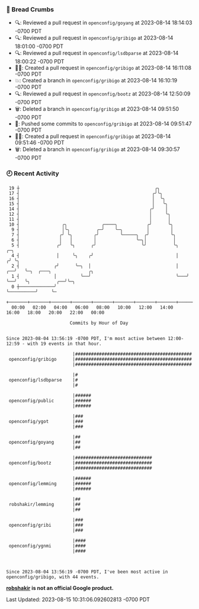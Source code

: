 ### 🍞 Bread Crumbs

 * 🔍: Reviewed a pull request in  `openconfig/goyang` at 2023-08-14 18:14:03 -0700 PDT
 * 🔍: Reviewed a pull request in  `openconfig/gribigo` at 2023-08-14 18:01:00 -0700 PDT
 * 🔍: Reviewed a pull request in  `openconfig/lsdbparse` at 2023-08-14 18:00:22 -0700 PDT
 * ✍🏼: Created a pull request in `openconfig/gribigo` at 2023-08-14 16:11:08 -0700 PDT
 * 💥: Created a branch in `openconfig/gribigo` at 2023-08-14 16:10:19 -0700 PDT
 * 🔍: Reviewed a pull request in  `openconfig/bootz` at 2023-08-14 12:50:09 -0700 PDT
 * 🗑: Deleted a branch in `openconfig/gribigo` at 2023-08-14 09:51:50 -0700 PDT
 * 🚢: Pushed some commits to `openconfig/gribigo` at 2023-08-14 09:51:47 -0700 PDT
 * ✍🏼: Created a pull request in `openconfig/gribigo` at 2023-08-14 09:51:46 -0700 PDT
 * 🗑: Deleted a branch in `openconfig/gribigo` at 2023-08-14 09:30:57 -0700 PDT

### 🕘 Recent Activity
```
 19 ┼                                                   ╭╮
 17 ┤                                                  ╭╯╰╮
 16 ┤                                                  │  ╰╮
 15 ┤                                                  │   ╰╮
 14 ┤                                                 ╭╯    │
 12 ┤                                                 │     ╰╮
 11 ┤                                                 │      │
 10 ┤                ╭╮             ╭────╮           ╭╯      ╰╮
  9 ┤                │╰╮          ╭─╯    ╰─╮         │        │
  7 ┤               ╭╯ ╰╮        ╭╯        ╰─────╮  ╭╯        ╰╮
  6 ┤               │   │        │               ╰─╮│          │
  5 ┤              ╭╯   ╰╮      ╭╯                 ╰╯          ╰╮       ╭─╮
  4 ┤              │     ╰╮    ╭╯                               │      ╭╯ ╰╮
  2 ┤             ╭╯      ╰─╮  │                                │   ╭──╯   ╰─╮  ╭───╮              ╭╮
  1 ┤             │         ╰──╯                                ╰───╯        ╰──╯   ╰╮          ╭──╯╰─╮
  0 ┼─────────────╯                                                                  ╰──────────╯     ╰─
    +───────+───────+───────+───────+───────+───────+───────+───────+───────+───────+───────+───────+────
  00:00   02:00   04:00   06:00   08:00   10:00   12:00   14:00   16:00   18:00   20:00   22:00   00:00   

						Commits by Hour of Day


Since 2023-08-04 13:56:19 -0700 PDT, I'm most active between 12:00-12:59 - with 19 events in that hour.

```



```
                         |############################################
 openconfig/gribigo      |############################################
                         |############################################

                         |#
 openconfig/lsdbparse    |#
                         |#

                         |######
 openconfig/public       |######
                         |######

                         |###
 openconfig/ygot         |###
                         |###

                         |##
 openconfig/goyang       |##
                         |##

                         |#############################
 openconfig/bootz        |#############################
                         |#############################

                         |######
 openconfig/lemming      |######
                         |######

                         |##
 robshakir/lemming       |##
                         |##

                         |###
 openconfig/gribi        |###
                         |###

                         |####
 openconfig/ygnmi        |####
                         |####



Since 2023-08-04 13:56:19 -0700 PDT, I've been most active in openconfig/gribigo, with 44 events.

```
**[robshakir](mailto:robjs@google.com) is not an official Google product.**  


Last Updated: 2023-08-15 10:31:06.092602813 -0700 PDT
